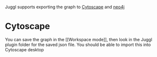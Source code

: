 Juggl supports exporting the graph to [Cytoscape](https://cytoscape.org/ "Cytoscape: An Open Source Platform for Complex Network Analysis and Visualization") and [neo4j](https://neo4j.com/ "Graph Database Platform | Graph Database Management System | Neo4j")

# Cytoscape
You can save the graph in the [[Workspace mode]], then look in the Juggl plugin folder for the saved json file. You should be able to import this into Cytoscape desktop
